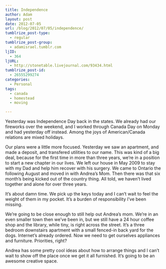 ```yaml
---
title: Independence
author: Adam
layout: post
date: 2012-07-05
url: /blog/2012/07/05/independence/
tumblrize_post-type:
  - regular
tumblrize_post-group:
  - adamisrael.tumblr.com
ljID:
  - 364
ljURL:
  - http://stonetable.livejournal.com/93434.html
tumblrize_post-id:
  - 26555299274
categories:
  - Personal
tags:
  - canada
  - homestead
  - moving

---
```

Yesterday was Independence Day back in the states. We already had our fireworks over the weekend, and I worked through Canada Day on Monday and had yesterday off instead. Among the joys of American/Canada relations are mixed holidays.

Our plans were a little more focused. Yesterday we saw an apartment, and made a deposit, and transfered utilities to our name. This was kind of a big deal, because for the first time in more than three years, we&#8217;re in a position to start a new chapter in our lives. We left our house in May 2009 to stay with my Dad and help him recover with his surgery. We came to Ontario the following August and moved in with Andrea&#8217;s Mom. Then there was that six month&#8217;s being kicked out of the country thing. All told, we haven&#8217;t lived together and alone for over three years.

It&#8217;s about damn time. We pick up the keys today and I can&#8217;t wait to feel the weight of them in my pocket. It&#8217;s a burden of responsibility I&#8217;ve been missing.

We&#8217;re going to be close enough to still help out Andrea&#8217;s mom. We&#8217;re in an even smaller town then we&#8217;ve been in, but we still have a 24 hour coffee shop and the library, while tiny, is right across the street. It&#8217;s a three bedroom downstairs apartment with a small fenced-in back yard for the dogs. Internet&#8217;s already ordered. Now we need to get ourselves appliances and furniture. Priorities, right?

Andrea has some pretty cool ideas about how to arrange things and I can&#8217;t wait to show off the place once we get it all furnished. It&#8217;s going to be an awesome creative space.

